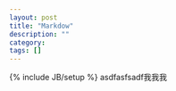 ```yaml
---
layout: post
title: "Markdow"
description: ""
category: 
tags: []
---
```

{% include JB/setup %}
asdfasfsadf我我我